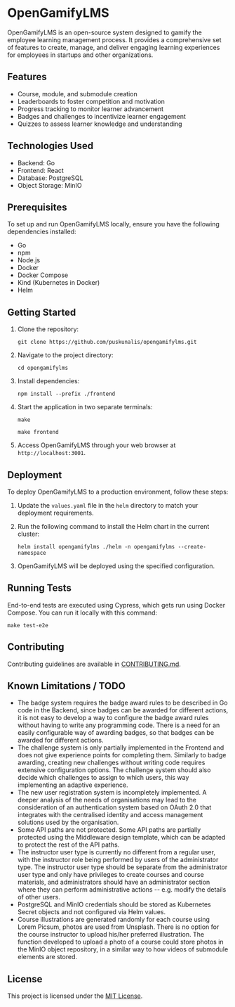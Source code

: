 # OpenGamifyLMS

OpenGamifyLMS is an open-source system designed to gamify the employee learning management process. It provides a comprehensive set of features to create, manage, and deliver engaging learning experiences for employees in startups and other organizations.

## Features

- Course, module, and submodule creation
- Leaderboards to foster competition and motivation
- Progress tracking to monitor learner advancement
- Badges and challenges to incentivize learner engagement
- Quizzes to assess learner knowledge and understanding

## Technologies Used

- Backend: Go
- Frontend: React
- Database: PostgreSQL
- Object Storage: MinIO

## Prerequisites

To set up and run OpenGamifyLMS locally, ensure you have the following dependencies installed:

- Go
- npm
- Node.js
- Docker
- Docker Compose
- Kind (Kubernetes in Docker)
- Helm

## Getting Started

1. Clone the repository:
   ```
   git clone https://github.com/puskunalis/opengamifylms.git
   ```

1. Navigate to the project directory:
   ```
   cd opengamifylms
   ```

1. Install dependencies:
   ```
   npm install --prefix ./frontend
   ```

1. Start the application in two separate terminals:
   ```
   make
   ```

   ```
   make frontend
   ```

1. Access OpenGamifyLMS through your web browser at `http://localhost:3001`.

## Deployment

To deploy OpenGamifyLMS to a production environment, follow these steps:

1. Update the `values.yaml` file in the `helm` directory to match your deployment requirements.

1. Run the following command to install the Helm chart in the current cluster:
   ```
   helm install opengamifylms ./helm -n opengamifylms --create-namespace
   ```

1. OpenGamifyLMS will be deployed using the specified configuration.

## Running Tests

End-to-end tests are executed using Cypress, which gets run using Docker Compose. You can run it locally with this command:
   ```
   make test-e2e
   ```

## Contributing

Contributing guidelines are available in [CONTRIBUTING.md](CONTRIBUTING.md).

## Known Limitations / TODO

- The badge system requires the badge award rules to be described in Go code in the Backend, since badges can be awarded for different actions, it is not easy to develop a way to configure the badge award rules without having to write any programming code. There is a need for an easily configurable way of awarding badges, so that badges can be awarded for different actions.
- The challenge system is only partially implemented in the Frontend and does not give experience points for completing them. Similarly to badge awarding, creating new challenges without writing code requires extensive configuration options. The challenge system should also decide which challenges to assign to which users, this way implementing an adaptive experience.
- The new user registration system is incompletely implemented. A deeper analysis of the needs of organisations may lead to the consideration of an authentication system based on OAuth 2.0 that integrates with the centralised identity and access management solutions used by the organisation.
- Some API paths are not protected. Some API paths are partially protected using the Middleware design template, which can be adapted to protect the rest of the API paths.
- The instructor user type is currently no different from a regular user, with the instructor role being performed by users of the administrator type. The instructor user type should be separate from the administrator user type and only have privileges to create courses and course materials, and administrators should have an administrator section where they can perform administrative actions -- e.g. modify the details of other users.
- PostgreSQL and MinIO credentials should be stored as Kubernetes Secret objects and not configured via Helm values.
- Course illustrations are generated randomly for each course using Lorem Picsum, photos are used from Unsplash. There is no option for the course instructor to upload his/her preferred illustration. The function developed to upload a photo of a course could store photos in the MinIO object repository, in a similar way to how videos of submodule elements are stored.

## License

This project is licensed under the [MIT License](LICENSE).
